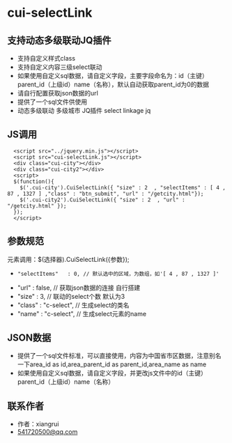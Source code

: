 # cui-selectLink

## 支持动态多级联动JQ插件
* 支持自定义样式class
* 支持自定义内容三级select联动
* 如果使用自定义sql数据，请自定义字段，主要字段命名为：id（主键）parent_id（上级id）name（名称），默认自动获取parent_id为0的数据
* 请自行配置获取json数据的url
* 提供了一个sql文件供使用
* 动态多级联动 多级城市 JQ插件 select linkage jq

## JS调用
```
  <script src="../jquery.min.js"></script>
  <script src="cui-selectLink.js"></script>
  <div class="cui-city"></div>
  <div class="cui-city2"></div>
  <script>
  $(function(){
    $('.cui-city').CuiSelectLink({ "size" : 2  , "selectItems" : [ 4 , 87 , 1327 ] ,"class" : "btn_submit", "url" : "/getcity.html"});
    $('.cui-city2').CuiSelectLink({ "size" : 2  , "url" : "/getcity.html" });
  });
  </script>
```
## 参数规范

元素调用：$(选择器).CuiSelectLink({参数});

*	  "selectItems"   : 0, // 默认选中的区域，为数组，如'[ 4 , 87 , 1327 ]'
*   "url"       : false, // 获取json数据的连接 自行搭建
*   "size"      : 3, // 联动的select个数 默认为3
*   "class"     : "c-select", // 生成select的类名
*   "name"      : "c-select", // 生成select元素的name

## JSON数据

* 提供了一个sql文件标准，可以直接使用，内容为中国省市区数据，注意别名一下area_id as id,area_parent_id as parent_id,area_name as name
* 如果使用自定义sql数据，请自定义字段，并更改js文件中的id（主键）parent_id（上级id）name（名称）

## 联系作者

* 作者：xiangrui
* 541720500@qq.com